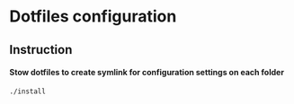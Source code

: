 # Dotfiles configuration

## Instruction

#### Stow dotfiles to create symlink for configuration settings on each folder

```bash
./install
```
